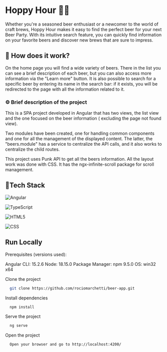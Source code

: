 
# Hoppy Hour 🍻🌟

Whether you're a seasoned beer enthusiast or a newcomer to the world of craft brews, Hoppy Hour makes it easy to find the perfect beer for your next Beer Party. With its intuitive search feature, you can quickly find information on your favorite beers and discover new brews that are sure to impress.


## 🎯 How does it work?

On the home page you will find a wide variety of beers. There in the list you can see a brief description of each beer, but you can also access more information via the "Learn more" button. It is also possible to search for a specific beer by entering its name in the search bar: if it exists, you will be redirected to the page with all the information related to it.
### ⚙️ Brief description of the project

This is a SPA project developed in Angular that has two views, the list view and the one focused on the beer information ( excluding the page not found view). 

Two modules have been created, one for handling common components and one for all the management of the displayed content. The latter, the "beers.module" has a service to centralize the API calls, and it also works to centralize the child routes.

This project uses Punk API to get all the beers information. All the layout work was done with CSS. It has the ngx-infinite-scroll package for scroll management.


## 🔧Tech Stack

![Angular](https://img.shields.io/badge/-Angular-C62828?style=flat-square&logo=angular)

![TypeScript](https://img.shields.io/badge/-TypeScript-black?style=flat-square&logo=typescript)

![HTML5](https://img.shields.io/badge/-HTML5-E34F26?style=flat-square&logo=html5&logoColor=white)

![CSS](https://img.shields.io/badge/-CSS3-1572B6?style=flat-square&logo=css3)


## Run Locally

Prerequisites (versions used):

Angular CLI: 15.2.6
Node: 18.15.0
Package Manager: npm 9.5.0
OS: win32 x64

Clone the project

```bash
  git clone https://github.com/rociomarchetti/beer-app.git
```
Install dependencies

```bash
  npm install
```

Serve the project

```bash
  ng serve
```
Open the project

```bash
  Open your browser and go to http://localhost:4200/
```

